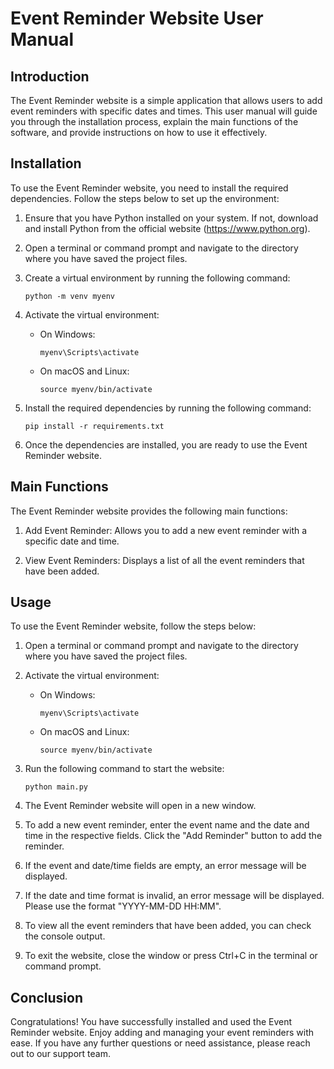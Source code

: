 # Event Reminder Website User Manual

## Introduction

The Event Reminder website is a simple application that allows users to add event reminders with specific dates and times. This user manual will guide you through the installation process, explain the main functions of the software, and provide instructions on how to use it effectively.

## Installation

To use the Event Reminder website, you need to install the required dependencies. Follow the steps below to set up the environment:

1. Ensure that you have Python installed on your system. If not, download and install Python from the official website (https://www.python.org).

2. Open a terminal or command prompt and navigate to the directory where you have saved the project files.

3. Create a virtual environment by running the following command:

   ```
   python -m venv myenv
   ```

4. Activate the virtual environment:

   - On Windows:

     ```
     myenv\Scripts\activate
     ```

   - On macOS and Linux:

     ```
     source myenv/bin/activate
     ```

5. Install the required dependencies by running the following command:

   ```
   pip install -r requirements.txt
   ```

6. Once the dependencies are installed, you are ready to use the Event Reminder website.

## Main Functions

The Event Reminder website provides the following main functions:

1. Add Event Reminder: Allows you to add a new event reminder with a specific date and time.

2. View Event Reminders: Displays a list of all the event reminders that have been added.

## Usage

To use the Event Reminder website, follow the steps below:

1. Open a terminal or command prompt and navigate to the directory where you have saved the project files.

2. Activate the virtual environment:

   - On Windows:

     ```
     myenv\Scripts\activate
     ```

   - On macOS and Linux:

     ```
     source myenv/bin/activate
     ```

3. Run the following command to start the website:

   ```
   python main.py
   ```

4. The Event Reminder website will open in a new window.

5. To add a new event reminder, enter the event name and the date and time in the respective fields. Click the "Add Reminder" button to add the reminder.

6. If the event and date/time fields are empty, an error message will be displayed.

7. If the date and time format is invalid, an error message will be displayed. Please use the format "YYYY-MM-DD HH:MM".

8. To view all the event reminders that have been added, you can check the console output.

9. To exit the website, close the window or press Ctrl+C in the terminal or command prompt.

## Conclusion

Congratulations! You have successfully installed and used the Event Reminder website. Enjoy adding and managing your event reminders with ease. If you have any further questions or need assistance, please reach out to our support team.